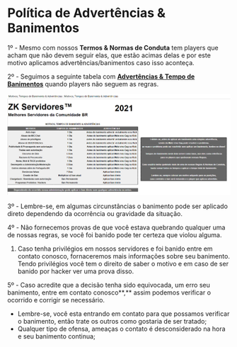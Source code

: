 # Política de Advertências & Banimentos

1º - Mesmo com nossos **Termos & Normas de Conduta** tem players que acham que não devem seguir elas, que estão acimas delas e por este motivo aplicamos advertências/banimentos caso isso aconteça.

2º - Seguimos a seguinte tabela com [**Advertências & Tempo de Banimentos**](http://bit.ly/337uhTG) quando players não seguem as regras.

![](../.gitbook/assets/image%20%2824%29.png)

3º - Lembre-se, em algumas circunstâncias o banimento pode ser aplicado direto dependendo da ocorrência ou gravidade da situação.

4º - Não fornecemos provas de que você estava quebrando qualquer uma de nossas regras, se você foi banido pode ter certeza que violou alguma.

1. Caso tenha privilégios em nossos servidores e foi banido entre em contato conosco, fornaceremos mais informações sobre seu banimento. Tendo privilégios você tem o direito de saber o motivo e em caso de ser banido por hacker ver uma prova disso.

5º - Caso acredite que a decisão tenha sido equivocada, um erro seu banimento, entre em contato conosco**,** assim podemos verificar o ocorrido e corrigir se necessário.

* Lembre-se, você esta entrando em contato para que possamos verificar o banimento, então trate os outros como gostaria de ser tratado;
* Qualquer tipo de ofensa, ameaças o contato é desconsiderado na hora e seu banimento continua;

